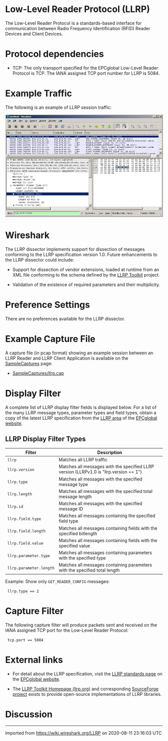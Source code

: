 # Low-Level Reader Protocol (LLRP)

The Low-Level Reader Protocol is a standards-based interface for communication between Radio Frequency Identification (RFID) Reader Devices and Client Devices.

# Protocol dependencies

  - TCP: The only transport specified for the EPCglobal Low-Level Reader Protocol is TCP. The IANA assigned TCP port number for LLRP is 5084.

# Example Traffic

The following is an example of LLRP session traffic:

![llrpcap.jpg](uploads/__moin_import__/attachments/LLRP/llrpcap.jpg "llrpcap.jpg")

# Wireshark

The LLRP dissector implements support for dissection of messages conforming to the LLRP specification version 1.0. Future enhancements to the LLRP dissector could include:

  - Support for dissection of vendor extensions, loaded at runtime from an XML file conforming to the schema defined by the [LLRP Toolkit](http://llrp.org) project.

  - Validation of the existence of required parameters and their multiplicity.

# Preference Settings

There are no preferences available for the LLRP dissector.

# Example Capture File

A capture file (in pcap format) showing an example session between an LLRP Reader and LLRP Client Application is available on the [SampleCaptures](/SampleCaptures) page:

  - [SampleCaptures/llrp.cap](uploads/__moin_import__/attachments/SampleCaptures/llrp.cap)

# Display Filter

A complete list of LLRP display filter fields is displayed below. For a list of the many LLRP message types, parameter types and field types, obtain a copy of the latest LLRP specification from the [LLRP area](http://www.epcglobalinc.org/standards/llrp) of the [EPCglobal website](http://www.epcglobalinc.org).

## LLRP Display Filter Types

| Filter                  | Description                                                                            |
| ----------------------- | -------------------------------------------------------------------------------------- |
| `llrp`                  | Matches all LLRP traffic                                                               |
| `llrp.version`          | Matches all messages with the specified LLRP version (LLRPv1.0 is "llrp.version == 1") |
| `llrp.type`             | Matches all messages with the specified message type                                   |
| `llrp.length`           | Matches all messages with the specified total message length                           |
| `llrp.id`               | Matches all messages with the specified message ID                                     |
| `llrp.field.type`       | Matches all messages containing the specified field type                               |
| `llrp.field.length`     | Matches all messages containing fields with the specified bitlength                    |
| `llrp.field.value`      | Matches all messages containing fields with the specified value                        |
| `llrp.parameter.type`   | Matches all messages containing parameters with the specified type                     |
| `llrp.parameter.length` | Matches all messages containing parameters with the specified total length             |

Example: Show only `GET_READER_CONFIG` messages:

``` 
 llrp.type == 2
```

# Capture Filter

The following capture filter will produce packets sent and received on the IANA assigned TCP port for the Low-Level Reader Protocol:

``` 
 tcp.port == 5084
```

# External links

  - For detail about the LLRP specification, visit the [LLRP standards page](http://www.epcglobalinc.org/standards/llrp) on the [EPCglobal website](http://www.epcglobalinc.org/).

  - The [LLRP Toolkit Homepage (llrp.org)](http://www.llrp.org) and corresponding [SourceForge project](http://www.soureceforge.net/projects/llrp-toolkit) exists to provide open-source implementations of LLRP libraries.

# Discussion

---

Imported from https://wiki.wireshark.org/LLRP on 2020-08-11 23:16:03 UTC
